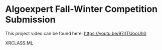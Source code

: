 # Algoexpert Fall-Winter Competition Submission

This project video can be found here: https://youtu.be/97rlTUooUh0

XRCLASS.ML
